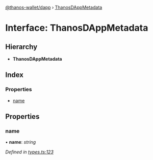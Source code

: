 [@thanos-wallet/dapp](../README.md) › [ThanosDAppMetadata](thanosdappmetadata.md)

# Interface: ThanosDAppMetadata

## Hierarchy

* **ThanosDAppMetadata**

## Index

### Properties

* [name](thanosdappmetadata.md#name)

## Properties

###  name

• **name**: *string*

*Defined in [types.ts:123](https://github.com/madfish-solutions/thanoswallet-dapp/blob/8b5bfb8/src/types.ts#L123)*

